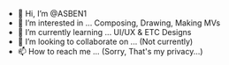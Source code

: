 - 👋 Hi, I’m @ASBEN1
- 👀 I’m interested in ... Composing, Drawing, Making MVs
- 🌱 I’m currently learning ... UI/UX & ETC Designs
- 💞️ I’m looking to collaborate on ... (Not currently)
- 📫 How to reach me ... (Sorry, That's my privacy...)

<!---
ASBEN1/ASBEN1 is a ✨ special ✨ repository because its `README.md` (this file) appears on your GitHub profile.
You can click the Preview link to take a look at your changes.
--->
